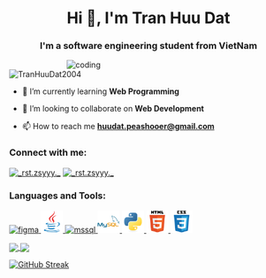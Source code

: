 <!-- <h1 align="center">Hi 👋, I'm Tran Huu Dat</h1>
<h3 align="center">I am studying at Ton Duc Thang University in Vietnam</h3>

<p align="left"> <img src="https://komarev.com/ghpvc/?username=tranhuudatlego&label=Profile%20views&color=0e75b6&style=flat" alt="tranhuudatlego" /> </p>

<p align="left"> <a href="https://github.com/ryo-ma/github-profile-trophy"><img src="https://github-profile-trophy.vercel.app/?username=tranhuudatlego" alt="tranhuudatlego" /></a> </p>

<p align="left"> <a href="https://twitter.com/" target="blank"><img src="https://img.shields.io/twitter/follow/?logo=twitter&style=for-the-badge" alt="" /></a> </p>

- 🔭 I’m currently working on [ToyShopProject](https://github.com/TranHuuDatLego/ToyShopProject)

- 👯 I’m looking to collaborate on **Web Programming**

- 👨‍💻 All of my projects are available at [https://github.com/TranHuuDatLego](https://github.com/TranHuuDatLego)

- 💬 Ask me about **Facebook**

- 📫 How to reach me **huudat.lego@gmail.com**

- ⚡ Fun fact **I think I funny**

<h3 align="left">Connect with me:</h3>
<p align="left">
<a href="https://fb.com/tranhuudat" target="blank"><img align="center" src="https://raw.githubusercontent.com/rahuldkjain/github-profile-readme-generator/master/src/images/icons/Social/facebook.svg" alt="tranhuudat" height="30" width="40" /></a>
<a href="https://instagram.com/huudat2.4==k4" target="blank"><img align="center" src="https://raw.githubusercontent.com/rahuldkjain/github-profile-readme-generator/master/src/images/icons/Social/instagram.svg" alt="huudat2.4==k4" height="30" width="40" /></a>
<a href="https://discord.gg/TranHuuDat" target="blank"><img align="center" src="https://raw.githubusercontent.com/rahuldkjain/github-profile-readme-generator/master/src/images/icons/Social/discord.svg" alt="TranHuuDat" height="30" width="40" /></a>
</p>

<h3 align="left">Languages and Tools:</h3>
<p align="left"> <a href="https://www.w3schools.com/css/" target="_blank" rel="noreferrer"> <img src="https://raw.githubusercontent.com/devicons/devicon/master/icons/css3/css3-original-wordmark.svg" alt="css3" width="40" height="40"/> </a> <a href="https://www.figma.com/" target="_blank" rel="noreferrer"> <img src="https://www.vectorlogo.zone/logos/figma/figma-icon.svg" alt="figma" width="40" height="40"/> </a> <a href="https://www.w3.org/html/" target="_blank" rel="noreferrer"> <img src="https://raw.githubusercontent.com/devicons/devicon/master/icons/html5/html5-original-wordmark.svg" alt="html5" width="40" height="40"/> </a> <a href="https://www.adobe.com/in/products/illustrator.html" target="_blank" rel="noreferrer"> <img src="https://www.vectorlogo.zone/logos/adobe_illustrator/adobe_illustrator-icon.svg" alt="illustrator" width="40" height="40"/> </a> <a href="https://www.java.com" target="_blank" rel="noreferrer"> <img src="https://raw.githubusercontent.com/devicons/devicon/master/icons/java/java-original.svg" alt="java" width="40" height="40"/> </a> <a href="https://developer.mozilla.org/en-US/docs/Web/JavaScript" target="_blank" rel="noreferrer"> <img src="https://raw.githubusercontent.com/devicons/devicon/master/icons/javascript/javascript-original.svg" alt="javascript" width="40" height="40"/> </a> <a href="https://www.microsoft.com/en-us/sql-server" target="_blank" rel="noreferrer"> <img src="https://www.svgrepo.com/show/303229/microsoft-sql-server-logo.svg" alt="mssql" width="40" height="40"/> </a> <a href="https://www.mysql.com/" target="_blank" rel="noreferrer"> <img src="https://raw.githubusercontent.com/devicons/devicon/master/icons/mysql/mysql-original-wordmark.svg" alt="mysql" width="40" height="40"/> </a> <a href="https://www.php.net" target="_blank" rel="noreferrer"> <img src="https://raw.githubusercontent.com/devicons/devicon/master/icons/php/php-original.svg" alt="php" width="40" height="40"/> </a> <a href="https://www.python.org" target="_blank" rel="noreferrer"> <img src="https://raw.githubusercontent.com/devicons/devicon/master/icons/python/python-original.svg" alt="python" width="40" height="40"/> </a> </p>

<p><img align="left" src="https://github-readme-stats.vercel.app/api/top-langs?username=tranhuudatlego&show_icons=true&locale=en&layout=compact" alt="tranhuudatlego" /></p>

<p>&nbsp;<img align="center" src="https://github-readme-stats.vercel.app/api?username=tranhuudatlego&show_icons=true&locale=en" alt="tranhuudatlego" /></p>

<p><img align="center" src="https://github-readme-streak-stats.herokuapp.com/?user=tranhuudatlego&" alt="tranhuudatlego" /></p>

![MasterHead](https://1.bp.blogspot.com/-7A4WynwLsMw/XbBpCXG8fHI/AAAAAAAAMt4/uOa1bpLskYgrwGbllhSu2SDj_Mig8SXJQCLcBGAsYHQ/s1600/2000_600px.gif) -->

<h1 align="center">Hi 👋, I'm Tran Huu Dat</h1>
<h3 align="center">I'm a software engineering student from VietNam</h3>
<img align="right" alt="coding" width="400" src="https://media1.giphy.com/media/L1R1tvI9svkIWwpVYr/giphy.gif?cid=ecf05e471w9k4nibuuvmqm079y7h4anzt5fxu3mubmo6natw&ep=v1_gifs_search&rid=giphy.gif&ct=g">
<!-- <div style="width:100%;height:0;padding-bottom:100%;position:relative;"><iframe src="https://giphy.com/embed/vtm4qejJIl1ERPIrbA" width="100%" height="100%" style="position:absolute" frameBorder="0" class="giphy-embed" allowFullScreen></iframe></div><p><a href="https://giphy.com/gifs/knife-crab-pikaole-vtm4qejJIl1ERPIrbA">via GIPHY</a></p> -->
<p align="left"> <img src="https://komarev.com/ghpvc/?username=TranHuuDat2004&label=Profile%20views&color=0e75b6&style=flat" alt="TranHuuDat2004" /> </p>

- 🌱 I’m currently learning **Web Programming**

- 👯 I’m looking to collaborate on **Web Development**

- 📫 How to reach me **huudat.peashooer@gmail.com**

<!-- - ⚡ Fun fact **I am ISTP** -->

<h3 align="left">Connect with me:</h3>
<p align="left">
  <!-- <a href="https://twitter.com/Rst_zsy" target="blank"><img align="center" src="https://raw.githubusercontent.com/rahuldkjain/github-profile-readme-generator/master/src/images/icons/Social/twitter.svg" alt="rrst_zsy" height="30" width="40" /></a> -->
  <a href="https://www.facebook.com/tranhuudat.10112004" target="blank"><img align="center" src="https://raw.githubusercontent.com/rahuldkjain/github-profile-readme-generator/master/src/images/icons/Social/facebook.svg" alt="_rst.zsyyy._" height="30" width="40" /></a>
  <a href="https://www.instagram.com/huudat.2k4/" target="blank"><img align="center" src="https://raw.githubusercontent.com/rahuldkjain/github-profile-readme-generator/master/src/images/icons/Social/instagram.svg" alt="_rst.zsyyy._" height="30" width="40" /></a>
  <!-- <a href="https://discord.gg/https://discord.com/channels/@me" target="blank"><img align="center" src="https://raw.githubusercontent.com/rahuldkjain/github-profile-readme-generator/master/src/images/icons/Social/discord.svg" alt="https://discord.com/channels/@me" height="30" width="40" /></a> -->
</p>

<h3 align="left">Languages and Tools:</h3>
<p align="left"> 
<!-- <a href="https://azure.microsoft.com/en-in/" target="_blank" rel="noreferrer"> 
<img src="https://www.vectorlogo.zone/logos/microsoft_azure/microsoft_azure-icon.svg" alt="azure" width="40" height="40"/> </a>  -->
<!-- <a href="https://www.cprogramming.com/" target="_blank" rel="noreferrer"> <img src="https://raw.githubusercontent.com/devicons/devicon/master/icons/c/c-original.svg" alt="c" width="40" height="40"/> </a>  -->
<!-- <a href="https://www.docker.com/" target="_blank" rel="noreferrer"> <img src="https://raw.githubusercontent.com/devicons/devicon/master/icons/docker/docker-original-wordmark.svg" alt="docker" width="40" height="40"/> </a>  -->
<a href="https://www.figma.com/" target="_blank" rel="noreferrer"> <img src="https://www.vectorlogo.zone/logos/figma/figma-icon.svg" alt="figma" width="40" height="40"/> </a> 
<a href="https://www.java.com" target="_blank" rel="noreferrer"> <img src="https://raw.githubusercontent.com/devicons/devicon/master/icons/java/java-original.svg" alt="java" width="40" height="40"/> </a> 
<!-- <a href="https://www.linux.org/" target="_blank" rel="noreferrer"> <img src="https://raw.githubusercontent.com/devicons/devicon/master/icons/linux/linux-original.svg" alt="linux" width="40" height="40"/> </a>  -->
<!-- <a href="https://www.mathworks.com/" target="_blank" rel="noreferrer"> <img src="https://upload.wikimedia.org/wikipedia/commons/2/21/Matlab_Logo.png" alt="matlab" width="40" height="40"/> </a>  -->
<a href="https://www.microsoft.com/en-us/sql-server" target="_blank" rel="noreferrer"> <img src="https://www.svgrepo.com/show/303229/microsoft-sql-server-logo.svg" alt="mssql" width="40" height="40"/> </a> 
<a href="https://www.mysql.com/" target="_blank" rel="noreferrer"> <img src="https://raw.githubusercontent.com/devicons/devicon/master/icons/mysql/mysql-original-wordmark.svg" alt="mysql" width="40" height="40"/> </a> 
<!-- <a href="https://www.oracle.com/" target="_blank" rel="noreferrer"> <img src="https://raw.githubusercontent.com/devicons/devicon/master/icons/oracle/oracle-original.svg" alt="oracle" width="40" height="40"/> </a>  -->
<a href="https://www.python.org" target="_blank" rel="noreferrer"> <img src="https://raw.githubusercontent.com/devicons/devicon/master/icons/python/python-original.svg" alt="python" width="40" height="40"/> </a> 
<a href="#" target="_blank" rel="noreferrer"> <img src="https://raw.githubusercontent.com/devicons/devicon/master/icons/html5/html5-original-wordmark.svg" alt="html5" width="40" height="40"/> </a> 
<a href="#" target="_blank" rel="noreferrer"> <img src="https://raw.githubusercontent.com/devicons/devicon/master/icons/css3/css3-original-wordmark.svg" alt="css3" width="40" height="40"/> </a> 
</p>


<a href="https://github.com/TranHuuDat2004/github-readme-stats">
  <img height=200 align="center" src="https://github-readme-stats.vercel.app/api?username=TranHuuDat2004&theme=radical" />
</a>
<a href="https://github.com/anuraghazra/convoychat">
  <img height=200 align="center" src="https://github-readme-stats.vercel.app/api/top-langs?username=anuraghazra&theme=radical&layout=compact&langs_count=8&card_width=320" />
</a>

<!-- <a href="https://github.com/anuraghazra/github-readme-stats">
  <img align="center" src="https://github-readme-stats.vercel.app/api/pin/?username=anuraghazra&theme=radical&repo=github-readme-stats" />
</a>
<a href="https://github.com/anuraghazra/convoychat">
  <img align="center" src="https://github-readme-stats.vercel.app/api/pin/?username=anuraghazra&theme=radical&repo=convoychat" />
</a> -->

[![GitHub Streak](https://streak-stats.demolab.com/?user=TranHuuDat2004&theme=radical&langs_count=8&card_width=805)](https://git.io/streak-stats)

